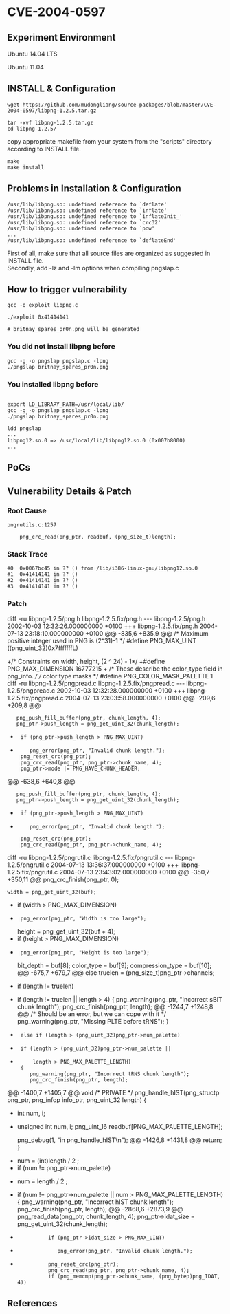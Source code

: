 # CVE-2004-0597

## Experiment Environment

Ubuntu 14.04 LTS

Ubuntu 11.04

## INSTALL & Configuration

```
wget https://github.com/mudongliang/source-packages/blob/master/CVE-2004-0597/libpng-1.2.5.tar.gz 

tar -xvf libpng-1.2.5.tar.gz
cd libpng-1.2.5/
```
copy appropriate makefile from your system from the "scripts" directory according to INSTALL file.

```
make
make install
```

## Problems in Installation & Configuration
```
/usr/lib/libpng.so: undefined reference to `deflate'
/usr/lib/libpng.so: undefined reference to `inflate'
/usr/lib/libpng.so: undefined reference to `inflateInit_'
/usr/lib/libpng.so: undefined reference to `crc32'
/usr/lib/libpng.so: undefined reference to `pow'
...
/usr/lib/libpng.so: undefined reference to `deflateEnd'
```
First of all, make sure that all source files are organized as suggested in INSTALL file.  
Secondly, add -lz and -lm options when compiling pngslap.c  

## How to trigger vulnerability

```
gcc -o exploit libpng.c

./exploit 0x41414141

# britnay_spares_pr0n.png will be generated
```

### You did not install libpng before

```
gcc -g -o pngslap pngslap.c -lpng
./pngslap britnay_spares_pr0n.png 
```

### You installed libpng before

```

export LD_LIBRARY_PATH=/usr/local/lib/
gcc -g -o pngslap pngslap.c -lpng
./pngslap britnay_spares_pr0n.png 

ldd pngslap
...
libpng12.so.0 => /usr/local/lib/libpng12.so.0 (0x007b8000)
...
```

## PoCs

## Vulnerability Details & Patch

### Root Cause

```
pngrutils.c:1257

	png_crc_read(png_ptr, readbuf, (png_size_t)length);
```

### Stack Trace

```
#0  0x0067bc45 in ?? () from /lib/i386-linux-gnu/libpng12.so.0
#1  0x41414141 in ?? ()
#2  0x41414141 in ?? ()
#3  0x41414141 in ?? ()
```

### Patch

diff -ru libpng-1.2.5/png.h libpng-1.2.5.fix/png.h
--- libpng-1.2.5/png.h	2002-10-03 12:32:26.000000000 +0100
+++ libpng-1.2.5.fix/png.h	2004-07-13 23:18:10.000000000 +0100
@@ -835,6 +835,9 @@
 /* Maximum positive integer used in PNG is (2^31)-1 */
 #define PNG_MAX_UINT ((png_uint_32)0x7fffffffL)
 
+/* Constraints on width, height, (2 ^ 24) - 1*/
+#define PNG_MAX_DIMENSION 16777215
+
 /* These describe the color_type field in png_info. */
 /* color type masks */
 #define PNG_COLOR_MASK_PALETTE    1
diff -ru libpng-1.2.5/pngpread.c libpng-1.2.5.fix/pngpread.c
--- libpng-1.2.5/pngpread.c	2002-10-03 12:32:28.000000000 +0100
+++ libpng-1.2.5.fix/pngpread.c	2004-07-13 23:03:58.000000000 +0100
@@ -209,6 +209,8 @@
 
       png_push_fill_buffer(png_ptr, chunk_length, 4);
       png_ptr->push_length = png_get_uint_32(chunk_length);
+      if (png_ptr->push_length > PNG_MAX_UINT)
+         png_error(png_ptr, "Invalid chunk length.");
       png_reset_crc(png_ptr);
       png_crc_read(png_ptr, png_ptr->chunk_name, 4);
       png_ptr->mode |= PNG_HAVE_CHUNK_HEADER;
@@ -638,6 +640,8 @@
 
       png_push_fill_buffer(png_ptr, chunk_length, 4);
       png_ptr->push_length = png_get_uint_32(chunk_length);
+      if (png_ptr->push_length > PNG_MAX_UINT)
+         png_error(png_ptr, "Invalid chunk length.");
 
       png_reset_crc(png_ptr);
       png_crc_read(png_ptr, png_ptr->chunk_name, 4);
diff -ru libpng-1.2.5/pngrutil.c libpng-1.2.5.fix/pngrutil.c
--- libpng-1.2.5/pngrutil.c	2004-07-13 13:36:37.000000000 +0100
+++ libpng-1.2.5.fix/pngrutil.c	2004-07-13 23:43:02.000000000 +0100
@@ -350,7 +350,11 @@
    png_crc_finish(png_ptr, 0);
 
    width = png_get_uint_32(buf);
+   if (width > PNG_MAX_DIMENSION)
+      png_error(png_ptr, "Width is too large");
    height = png_get_uint_32(buf + 4);
+   if (height > PNG_MAX_DIMENSION)
+      png_error(png_ptr, "Height is too large");
    bit_depth = buf[8];
    color_type = buf[9];
    compression_type = buf[10];
@@ -675,7 +679,7 @@
    else
       truelen = (png_size_t)png_ptr->channels;
 
-   if (length != truelen)
+   if (length != truelen || length > 4)
    {
       png_warning(png_ptr, "Incorrect sBIT chunk length");
       png_crc_finish(png_ptr, length);
@@ -1244,7 +1248,8 @@
          /* Should be an error, but we can cope with it */
          png_warning(png_ptr, "Missing PLTE before tRNS");
       }
-      else if (length > (png_uint_32)png_ptr->num_palette)
+      if (length > (png_uint_32)png_ptr->num_palette ||
+          length > PNG_MAX_PALETTE_LENGTH)
       {
          png_warning(png_ptr, "Incorrect tRNS chunk length");
          png_crc_finish(png_ptr, length);
@@ -1400,7 +1405,7 @@
 void /* PRIVATE */
 png_handle_hIST(png_structp png_ptr, png_infop info_ptr, png_uint_32 length)
 {
-   int num, i;
+   unsigned int num, i;
    png_uint_16 readbuf[PNG_MAX_PALETTE_LENGTH];
 
    png_debug(1, "in png_handle_hIST\n");
@@ -1426,8 +1431,8 @@
       return;
    }
 
-   num = (int)length / 2 ;
-   if (num != png_ptr->num_palette)
+   num = length / 2 ;
+   if (num != png_ptr->num_palette || num > PNG_MAX_PALETTE_LENGTH)
    {
       png_warning(png_ptr, "Incorrect hIST chunk length");
       png_crc_finish(png_ptr, length);
@@ -2868,6 +2873,9 @@
                png_read_data(png_ptr, chunk_length, 4);
                png_ptr->idat_size = png_get_uint_32(chunk_length);
 
+               if (png_ptr->idat_size > PNG_MAX_UINT)
+                  png_error(png_ptr, "Invalid chunk length.");
+            
                png_reset_crc(png_ptr);
                png_crc_read(png_ptr, png_ptr->chunk_name, 4);
                if (png_memcmp(png_ptr->chunk_name, (png_bytep)png_IDAT, 4))
## References
